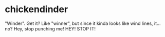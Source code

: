 # chickendinder
"Winder". Get it? Like "winner", but since it kinda looks like wind lines, it... no? Hey, stop punching me! HEY! STOP IT!
